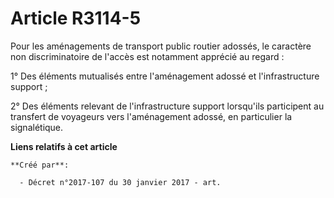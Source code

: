 # Article R3114-5

Pour les aménagements de transport public routier adossés, le caractère non discriminatoire de l'accès est notamment apprécié
au regard :

1° Des éléments mutualisés entre l'aménagement adossé et l'infrastructure support ;

2° Des éléments relevant de l'infrastructure support lorsqu'ils participent au transfert de voyageurs vers l'aménagement
adossé, en particulier la signalétique.

**Liens relatifs à cet article**

	**Créé par**:

	  - Décret n°2017-107 du 30 janvier 2017 - art.

